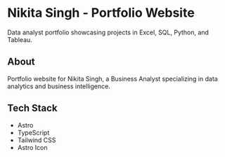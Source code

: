 # Nikita Singh - Portfolio Website

Data analyst portfolio showcasing projects in Excel, SQL, Python, and Tableau.

## About
Portfolio website for Nikita Singh, a Business Analyst specializing in data analytics and business intelligence.

## Tech Stack
- Astro
- TypeScript
- Tailwind CSS
- Astro Icon
